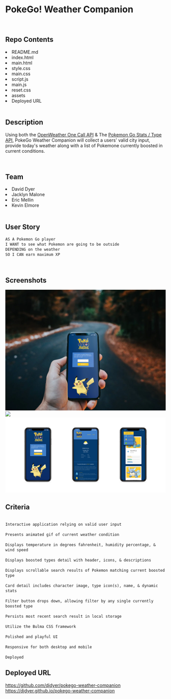 # PokeGo! Weather Companion

<br/>

## Repo Contents

<li>README.md</li>
<li>index.html</li>
<li>main.html</li>
<li>style.css</li>
<li>main.css</li>
<li>script.js</li>
<li>main.js</li>
<li>reset.css</li>
<li>assets</li>
<li>Deployed URL</li>

<br/>

## Description

Using both the [OpenWeather One Call API](https://openweathermap.org/api/one-call-api) & The [Pokemon Go Stats / Type API](https://pokemon-go1.p.rapidapi.com), PokeGo Weather Companion will collect a users' valid city input, provide today's weather along with a list of Pokemone currently boosted in current conditions.

<br/>

## Team

<li>David Dyer</li>
<li>Jacklyn Malone</li>
<li>Eric Mellin</li>
<li>Kevin Elmore</li>

<br/>

## User Story

```
AS A Pokemon Go player
I WANT to see what Pokemon are going to be outside
DEPENDING on the weather
SO I CAN earn maximum XP
```

<br/>

## Screenshots

<img src="./assets/mockups/pokego_mobile_mock.png">
<br />
<img src="./assets/mockups/pokego_desktop_mock.png">
<br />
<img src="./assets/mockups/pokego_mobile_mocks_allscreens.png">

<br/>

## Criteria

```

Interactive application relying on valid user input

Presents animated gif of current weather condition

Displays temperature in degrees fahrenheit, humidity percentage, & wind speed

Displays boosted types detail with header, icons, & descriptions

Displays scrollable search results of Pokemon matching current boosted type

Card detail includes character image, type icon(s), name, & dynamic stats

Filter button drops down, allowing filter by any single currently boosted type

Persists most recent search result in local storage

Utilize the Bulma CSS framework

Polished and playful UI

Responsive for both desktop and mobile

Deployed

```

## Deployed URL

https://github.com/djdyer/pokego-weather-companion
<br />
https://djdyer.github.io/pokego-weather-companion
<br />
